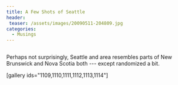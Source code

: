 ```yaml
---
title: A Few Shots of Seattle
header:
 teaser: /assets/images/20090511-204809.jpg
categories:
  - Musings
---
```

<img src="https://douglangille.github.io/assets/images/20090511-204809.jpg" alt="" />

Perhaps not surprisingly, Seattle and area resembles parts of New Brunswick and Nova Scotia both --- except randomized a bit.

[gallery ids="1109,1110,1111,1112,1113,1114"]
